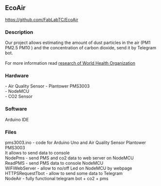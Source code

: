 <h2>EcoAir</h2>
<a href="https://github.com/FabLabTC/EcoAir">https://github.com/FabLabTC/EcoAir</a>

<h3>Description</h3>
 Our project allows estimating the amount of dust particles in the air (PM1 PM2.5 PM10 ) and the concentration of carbon dioxide, send it by Telegram bot.<br><br>   For more information read 
<a href="http://www.euro.who.int/__data/assets/pdf_file/0006/189051/Health-effects-of-particulate-matter-final-Eng.pdf">research of World Health Organization</a>

 
<h3>Hardware</h3>
- Air Quality Sensor - Plantower PMS3003 <br> 
- NodeMCU <br> 
- CO2 Sensor 

<h3>Software</h3>
Arduino IDE

<h3>Files</h3>
pms3003.ino - code for Arduino Uno and Air Quality Sensor Plantower PMS3003<br>
It allows to send data to console<br>
NodePms - send PMS and co2 data to web server on NodeMCU<br>
ReadPMS - send PMS data to console NodeMCU<br>
WiFiWebServer - allow to no/off Led on  NodeMCU by webpage<br>
HTTPSRequestTbot - allow to send some data to Telegram<br>
NodeAir - fully functional telegram bot + co2 + pms
